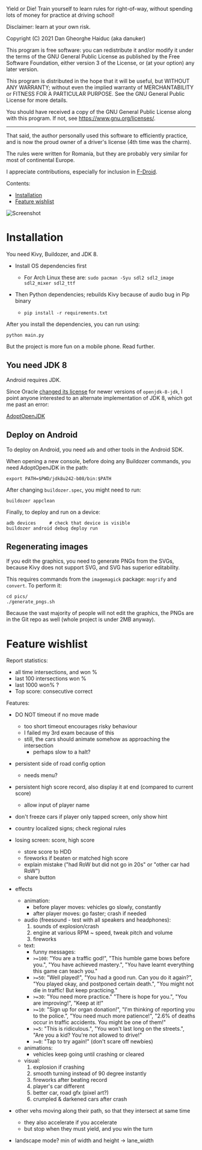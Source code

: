 Yield or Die! Train yourself to learn rules for right-of-way, 
without spending lots of money for practice at driving school!

Disclaimer: learn at your own risk.

Copyright (C) 2021 Dan Gheorghe Haiduc (aka danuker)

This program is free software: you can redistribute it and/or modify
it under the terms of the GNU General Public License as published by
the Free Software Foundation, either version 3 of the License, or
(at your option) any later version.

This program is distributed in the hope that it will be useful,
but WITHOUT ANY WARRANTY; without even the implied warranty of
MERCHANTABILITY or FITNESS FOR A PARTICULAR PURPOSE.  See the
GNU General Public License for more details.

You should have received a copy of the GNU General Public License
along with this program.  If not, see <https://www.gnu.org/licenses/>.

----

That said, the author personally used this software to efficiently practice,
and is now the proud owner of a driver's license (4th time was the charm).

The rules were written for Romania, but they are probably very similar 
for most of continental Europe.

I appreciate contributions, especially for inclusion in [F-Droid](https://f-droid.org/).


Contents:

- [Installation](#installation)
- [Feature wishlist](#feature-wishlist)

![Screenshot](pics/screenshot.png)

# Installation

You need Kivy, Buildozer, and JDK 8.

- Install OS dependencies first
    - For Arch Linux these are: `sudo pacman -Syu sdl2 sdl2_image sdl2_mixer sdl2_ttf`

- Then Python dependencies; rebuilds Kivy because of audio bug in Pip binary
    - `pip install -r requirements.txt`

After you install the dependencies, you can run using:

`python main.py`

But the project is more fun on a mobile phone. Read further.

## You need JDK 8

Android requires JDK.

Since Oracle [changed its license](https://www.oracle.com/java/technologies/javase-jdk8-downloads.html)
for newer versions of `openjdk-8-jdk`,
I point anyone interested to an alternate implementation of JDK 8, which got me past an error:

[AdoptOpenJDK](https://adoptopenjdk.net/installation.html)


## Deploy on Android

To deploy on Android, you need `adb` and other tools in the Android SDK.

When opening a new console, before doing any Buildozer commands, you need AdoptOpenJDK in the path:

    export PATH=$PWD/jdk8u242-b08/bin:$PATH

After changing `buildozer.spec`, you might need to run:

    buildozer appclean

Finally, to deploy and run on a device:

    adb devices     # check that device is visible
    buildozer android debug deploy run


## Regenerating images

If you edit the graphics, you need to generate PNGs from the SVGs,
because Kivy does not support SVG, and SVG has superior editability.

This requires commands from the `imagemagick` package: `mogrify` and `convert`.
To perform it:

    cd pics/
    ./generate_pngs.sh
    

Because the vast majority of people will not edit the graphics,
the PNGs are in the Git repo as well (whole project is under 2MB anyway).


# Feature wishlist

Report statistics:

- all time intersections, and won %
- last 100 intersections won %
- last 1000 won% ?
- Top score: consecutive correct

Features:

- DO NOT timeout if no move made
    - too short timeout encourages risky behaviour
    - I failed my 3rd exam because of this
    - still, the cars should animate somehow as approaching the intersection
        - perhaps slow to a halt?
- persistent side of road config option
    - needs menu?
- persistent high score record, also display it at end (compared to current score)
    - allow input of player name
- don't freeze cars if player only tapped screen, only show hint
- country localized signs; check regional rules

- losing screen: score, high score
    - store score to HDD
    - fireworks if beaten or matched high score
    - explain mistake ("had RoW but did not go in 20s" or "other car had RoW")
    - share button

- effects
    - animation:
        - before player moves: vehicles go slowly, constantly
        - after player moves: go faster; crash if needed
    - audio (freesound - test with all speakers and headphones):
        1. sounds of explosion/crash
        2. engine at various RPM ~ speed, tweak pitch and volume
        3. fireworks
    - text:
        - funny messages:
        - `>=100`: "You are a traffic god!", "This humble game bows before you.", "You have achieved mastery.", "You have learnt everything this game can teach you."
        - `>=50`: "Well played!", "You had a good run. Can you do it again?", "You played okay, and postponed certain death.", "You might not die in traffic! But keep practicing."
        - `>=30`: "You need more practice." "There is hope for you.", "You are improving!", "Keep at it!"
        - `>=10`: "Sign up for organ donation!", "I'm thinking of reporting you to the police.", "You need much more patience!", "2.6% of deaths occur in traffic accidents. You might be one of them!"
        - `>=5`: "This is ridiculous.", "You won't last long on the streets.", "Are you a kid? You're not allowed to drive!"
        - `>=0`: "Tap to try again!" (don't scare off newbies)
    - animations:
        - vehicles keep going until crashing or cleared
    - visual:
        1. explosion if crashing
        2. smooth turning instead of 90 degree instantly
        3. fireworks after beating record
        4. player's car different
        5. better car, road gfx (pixel art?)
        6. crumpled & darkened cars after crash

- other vehs moving along their path, so that they intersect at same time
    - they also accelerate if you accelerate
    - but stop when they must yield, and you win the turn

- landscape mode? min of width and height -> lane_width

